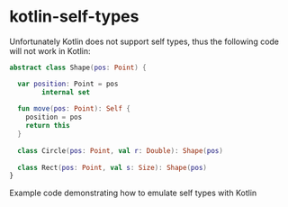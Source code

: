 # kotlin-self-types

Unfortunately Kotlin does not support self types, thus the following code will not work in Kotlin:

```kotlin
abstract class Shape(pos: Point) {

  var position: Point = pos
        internal set
        
  fun move(pos: Point): Self {
    position = pos
    return this
  }
  
  class Circle(pos: Point, val r: Double): Shape(pos)
  
  class Rect(pos: Point, val s: Size): Shape(pos)
}
```

Example code demonstrating how to emulate self types with Kotlin
